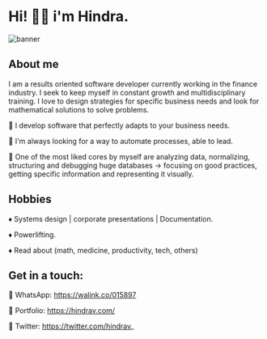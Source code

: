 # Hi! 👋🏼 i'm Hindra.

![banner](https://scontent.fmex22-1.fna.fbcdn.net/v/t1.15752-9/198774788_2927981837521160_8688981573201481476_n.png?_nc_cat=110&ccb=1-3&_nc_sid=ae9488&_nc_ohc=K3ZE98t3R_AAX-a2s__&_nc_ht=scontent.fmex22-1.fna&oh=624310e5e79ed3da262b62287c0faf03&oe=60E5A3CA)

## About me

I am a results oriented software developer currently working in the finance industry. I seek to keep myself in constant growth and multidisciplinary training.
I love to design strategies for specific business needs and look for mathematical solutions to solve problems.

🔹 I develop software that perfectly adapts to your business needs.

🔹 I'm always looking for a way to automate processes, able to lead.

🔹 One of the most liked cores by myself are analyzing data, normalizing, structuring and debugging huge databases -> focusing on good practices, getting specific information and representing it visually.

## Hobbies

♦ Systems design | corporate presentations | Documentation.

♦ Powerlifting.

♦ Read about (math, medicine, productivity, tech, others)

## Get in a touch:

🔸 WhatsApp: https://walink.co/015897

🔸 Portfolio: https://hindrav.com/

🔸 Twitter: https://twitter.com/hindrav_
